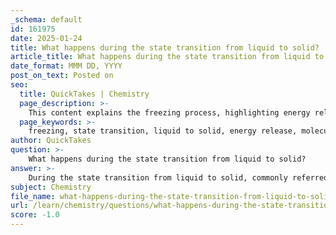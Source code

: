 ```yaml
---
_schema: default
id: 161975
date: 2025-01-24
title: What happens during the state transition from liquid to solid?
article_title: What happens during the state transition from liquid to solid?
date_format: MMM DD, YYYY
post_on_text: Posted on
seo:
  title: QuickTakes | Chemistry
  page_description: >-
    This content explains the freezing process, highlighting energy release, molecular arrangement, phase equilibrium, and the nature of the physical change involved in the transition from liquid to solid.
  page_keywords: >-
    freezing, state transition, liquid to solid, energy release, molecular arrangement, phase equilibrium, physical change, thermodynamics, enthalpy of fusion
author: QuickTakes
question: >-
    What happens during the state transition from liquid to solid?
answer: >-
    During the state transition from liquid to solid, commonly referred to as freezing, several key processes occur:\n\n1. **Energy Release**: As a liquid cools, the thermal energy of the molecules decreases. When the temperature reaches the freezing point, the molecules lose enough energy to begin forming a solid structure. This process releases heat into the surroundings, which is why you can observe an increase in temperature of the ice as it forms.\n\n2. **Molecular Arrangement**: In the liquid state, molecules are in constant motion and are not arranged in a fixed structure. As the temperature drops and freezing begins, the molecules start to arrange themselves into a more ordered structure, typically a crystalline lattice. For water, this results in the formation of ice, where each water molecule forms hydrogen bonds with neighboring molecules, creating a stable structure.\n\n3. **Phase Equilibrium**: At the freezing point, the liquid and solid phases coexist in equilibrium. This means that the rate at which molecules leave the liquid phase to enter the solid phase is equal to the rate at which molecules leave the solid phase to enter the liquid phase. The freezing point of a substance can be affected by the presence of impurities, which can lower the freezing point (a phenomenon known as freezing point depression).\n\n4. **Physical Change**: The transition from liquid to solid is a physical change, meaning that the chemical composition of the substance remains unchanged. The properties of the solid (such as shape and volume) differ from those of the liquid, but the molecular identity of the substance remains the same.\n\n5. **Thermodynamics**: The process of freezing is governed by thermodynamic principles. The enthalpy change associated with freezing (enthalpy of fusion) is the amount of energy released when a unit mass of a substance changes from liquid to solid at its freezing point.\n\nIn summary, the transition from liquid to solid involves the release of energy, a change in molecular arrangement, the establishment of phase equilibrium, and is characterized as a physical change. The freezing point can be influenced by impurities, which alter the thermodynamic properties of the substance.
subject: Chemistry
file_name: what-happens-during-the-state-transition-from-liquid-to-solid.md
url: /learn/chemistry/questions/what-happens-during-the-state-transition-from-liquid-to-solid
score: -1.0
---
```


&nbsp;